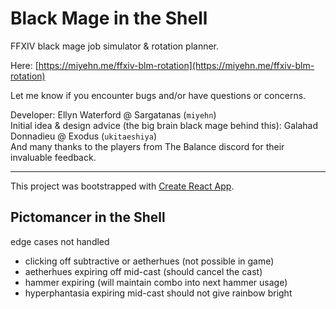 # Black Mage in the Shell

FFXIV black mage job simulator & rotation planner.

Here: [https://miyehn.me/ffxiv-blm-rotation](https://miyehn.me/ffxiv-blm-rotation)

Let me know if you encounter bugs and/or have questions or concerns.

Developer: Ellyn Waterford @ Sargatanas (`miyehn`)  
Initial idea & design advice (the big brain black mage behind this): Galahad Donnadieu @ Exodus (`ukitaeshiya`)  
And many thanks to the players from The Balance discord for their invaluable feedback.

---

This project was bootstrapped with [Create React App](https://github.com/facebook/create-react-app).


## Pictomancer in the Shell
edge cases not handled
- clicking off subtractive or aetherhues (not possible in game)
- aetherhues expiring off mid-cast (should cancel the cast)
- hammer expiring (will maintain combo into next hammer usage)
- hyperphantasia expiring mid-cast should not give rainbow bright
